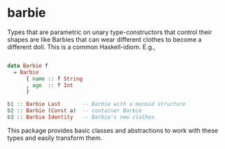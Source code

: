 # barbie

Types that are parametric on unary type-constructors that control
their shapes are like Barbies that can wear different clothes
to become a different doll. This is a common Haskell-idiom. E.g.,

```haskell

data Barbie f
  = Barbie
      { name :: f String
      , age  :: f Int
      }

b1 :: Barbie Last       -- Barbie with a monoid structure
b2 :: Barbie (Const a)  -- container Barbie
b3 :: Barbie Identity   -- Barbie's new clothes

```

This package provides basic classes and abstractions to work with these types and easily transform them.
